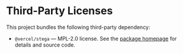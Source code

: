 # Third-Party Licenses

This project bundles the following third-party dependency:

- `@vercel/stega` — MPL-2.0 license. See the [package homepage](https://www.npmjs.com/package/@vercel/stega) for details and source code.
